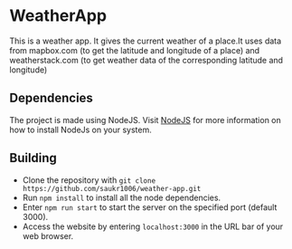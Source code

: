 # WeatherApp
 
This is a weather app. It gives the current weather of a place.It uses data from mapbox.com (to get the latitude and longitude of a place) and weatherstack.com (to get weather data of the corresponding latitude and longitude)

## Dependencies
The project is made using NodeJS. Visit [NodeJS](https://nodejs.org/en/download/) for more information on how to install NodeJs on your system.

## Building
- Clone the repository with `git clone https://github.com/saukr1006/weather-app.git`
- Run `npm install` to install all the node dependencies.
- Enter `npm run start` to start the server on the specified port (default 3000).
- Access the website by entering `localhost:3000` in the URL bar of your web browser.
